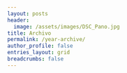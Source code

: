 ```yaml
---
layout: posts
header:
  image: /assets/images/DSC_Pano.jpg
title: Archivo
permalink: /year-archive/
author_profile: false
entries_layout: grid
breadcrumbs: false
---
```


